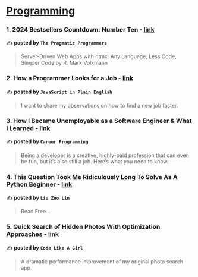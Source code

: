 
<h1><a href=https://medium.com/tag/programming/recommended target="_blank" rel="noopener noreferrer">Programming</a></h1>
<h3>1. 2024 Bestsellers Countdown: Number Ten - <a href="https://medium.com/pragmatic-programmers/2024-bestsellers-countdown-number-ten-3886d1cdfb8e" target="_blank" rel="noopener noreferrer">link</a></h3>

✍️ **posted by `The Pragmatic Programmers`**

<blockquote>Server-Driven Web Apps with htmx: Any Language, Less Code, Simpler Code by R. Mark Volkmann</blockquote>

<h3>2. How a Programmer Looks for a Job - <a href="https://medium.com/javascript-in-plain-english/how-a-programmer-looks-for-a-job-08547fc082ce" target="_blank" rel="noopener noreferrer">link</a></h3>

✍️ **posted by `JavaScript in Plain English`**

<blockquote>I want to share my observations on how to find a new job faster.</blockquote>

<h3>3. How I Became Unemployable as a Software Engineer & What I Learned - <a href="https://medium.com/career-programming/how-i-became-unemployable-as-a-software-engineer-what-i-learned-c58ad8d46b09" target="_blank" rel="noopener noreferrer">link</a></h3>

✍️ **posted by `Career Programming`**

<blockquote>Being a developer is a creative, highly-paid profession that can even be fun, but it’s also still a job. Here’s what you need to know.</blockquote>

<h3>4. This Question Took Me Ridiculously Long To Solve As A Python Beginner - <a href="https://medium.com/@zlliu/this-question-took-me-ridiculously-long-to-solve-as-a-python-beginner-1815bfd1bba9" target="_blank" rel="noopener noreferrer">link</a></h3>

✍️ **posted by `Liu Zuo Lin`**

<blockquote>Read Free…</blockquote>

<h3>5. Quick Search of Hidden Photos With Optimization Approaches - <a href="https://medium.com/code-like-a-girl/quick-search-of-hidden-photos-with-optimization-approaches-57dcdbbc90be" target="_blank" rel="noopener noreferrer">link</a></h3>

✍️ **posted by `Code Like A Girl`**

<blockquote>A dramatic performance improvement of my original photo search app.</blockquote>

